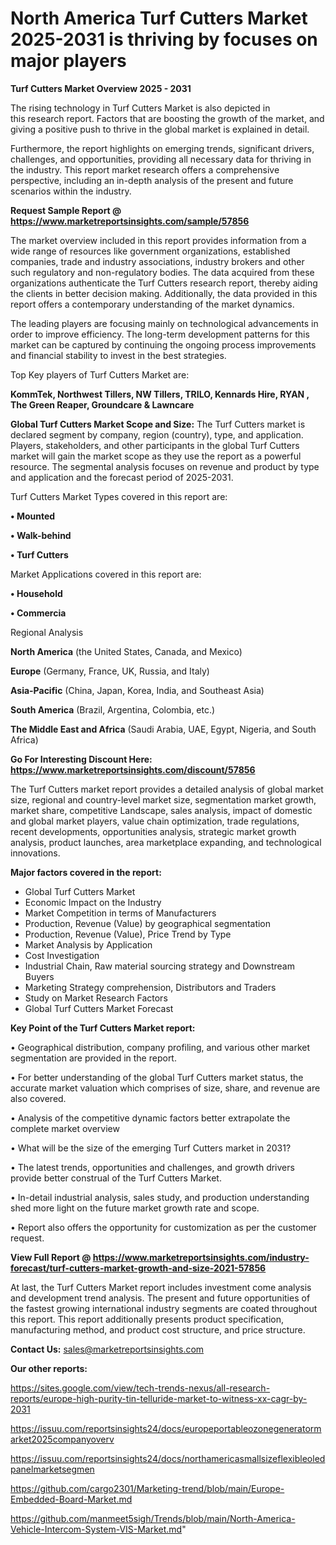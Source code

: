 # North America Turf Cutters Market 2025-2031 is thriving by focuses on major players

<Strong> Turf Cutters Market Overview 2025 - 2031</strong>

The rising technology in Turf Cutters Market is also depicted in this research report. Factors that are boosting the growth of the market, and giving a positive push to thrive in the global market is explained in detail.

Furthermore, the report highlights on emerging trends, significant drivers, challenges, and opportunities, providing all necessary data for thriving in the industry. This report market research offers a comprehensive perspective, including an in-depth analysis of the present and future scenarios within the industry.

<strong>Request Sample Report @ <a href=https://www.marketreportsinsights.com/sample/57856>https://www.marketreportsinsights.com/sample/57856</a></strong>

The market overview included in this report provides information from a wide range of resources like government organizations, established companies, trade and industry associations, industry brokers and other such regulatory and non-regulatory bodies. The data acquired from these organizations authenticate the Turf Cutters research report, thereby aiding the clients in better decision making. Additionally, the data provided in this report offers a contemporary understanding of the market dynamics.

The leading players are focusing mainly on technological advancements in order to improve efficiency. The long-term development patterns for this market can be captured by continuing the ongoing process improvements and financial stability to invest in the best strategies.

Top Key players of Turf Cutters Market are:

<strong>KommTek, Northwest Tillers, NW Tillers, TRILO, Kennards Hire, RYAN , The Green Reaper, Groundcare & Lawncare</strong>

<strong><b>Global Turf Cutters Market Scope and Size:</b></strong>
The Turf Cutters market is declared segment by company, region (country), type, and application. Players, stakeholders, and other participants in the global Turf Cutters market will gain the market scope as they use the report as a powerful resource. The segmental analysis focuses on revenue and product by type and application and the forecast period of 2025-2031.

Turf Cutters Market Types covered in this report are:

<strong>• Mounted

• Walk-behind

• Turf Cutters</strong>

Market Applications covered in this report are:

<strong>• Household

• Commercia</strong> 

Regional Analysis

<strong>North America</strong> (the United States, Canada, and Mexico)

<strong>Europe</strong> (Germany, France, UK, Russia, and Italy)

<strong>Asia-Pacific</strong> (China, Japan, Korea, India, and Southeast Asia)

<strong>South America</strong> (Brazil, Argentina, Colombia, etc.)

<strong>The Middle East and Africa</strong> (Saudi Arabia, UAE, Egypt, Nigeria, and South Africa)

<strong>Go For Interesting Discount Here: <a href=https://www.marketreportsinsights.com/discount/57856>https://www.marketreportsinsights.com/discount/57856</a></strong>

The Turf Cutters market report provides a detailed analysis of global market size, regional and country-level market size, segmentation market growth, market share, competitive Landscape, sales analysis, impact of domestic and global market players, value chain optimization, trade regulations, recent developments, opportunities analysis, strategic market growth analysis, product launches, area marketplace expanding, and technological innovations.

<strong><b>Major factors covered in the report:</b></strong>
<ul>
  <li>Global Turf Cutters Market </li>
  <li>Economic Impact on the Industry</li>
  <li>Market Competition in terms of Manufacturers</li>
  <li>Production, Revenue (Value) by geographical segmentation</li>
  <li>Production, Revenue (Value), Price Trend by Type</li>
  <li>Market Analysis by Application</li>
  <li>Cost Investigation</li>
  <li>Industrial Chain, Raw material sourcing strategy and Downstream Buyers</li>
  <li>Marketing Strategy comprehension, Distributors and Traders</li>
  <li>Study on Market Research Factors</li>
  <li>Global Turf Cutters Market Forecast</li>
</ul>

<strong><b>Key Point of the Turf Cutters Market report:</b></strong>

• Geographical distribution, company profiling, and various other market segmentation are provided in the report.

• For better understanding of the global Turf Cutters market status, the accurate market valuation which comprises of size, share, and revenue are also covered.

• Analysis of the competitive dynamic factors better extrapolate the complete market overview

• What will be the size of the emerging Turf Cutters market in 2031?

• The latest trends, opportunities and challenges, and growth drivers provide better construal of the Turf Cutters Market.

• In-detail industrial analysis, sales study, and production understanding shed more light on the future market growth rate and scope.

• Report also offers the opportunity for customization as per the customer request.

<strong><b>View Full Report @ <a href=https://www.marketreportsinsights.com/industry-forecast/turf-cutters-market-growth-and-size-2021-57856>https://www.marketreportsinsights.com/industry-forecast/turf-cutters-market-growth-and-size-2021-57856</a></b></strong>


At last, the Turf Cutters Market report includes investment come analysis and development trend analysis. The present and future opportunities of the fastest growing international industry segments are coated throughout this report. This report additionally presents product specification, manufacturing method, and product cost structure, and price structure.

<strong>Contact Us:</strong>
sales@marketreportsinsights.com

<strong>Our other reports:</strong>

<a href=https://sites.google.com/view/tech-trends-nexus/all-research-reports/europe-high-purity-tin-telluride-market-to-witness-xx-cagr-by-2031>https://sites.google.com/view/tech-trends-nexus/all-research-reports/europe-high-purity-tin-telluride-market-to-witness-xx-cagr-by-2031</a>

<a href=https://issuu.com/reportsinsights24/docs/europeportableozonegeneratormarket2025companyoverv>https://issuu.com/reportsinsights24/docs/europeportableozonegeneratormarket2025companyoverv</a>

<a href=https://issuu.com/reportsinsights24/docs/northamericasmallsizeflexibleoledpanelmarketsegmen>https://issuu.com/reportsinsights24/docs/northamericasmallsizeflexibleoledpanelmarketsegmen</a>

<a href=https://github.com/cargo2301/Marketing-trend/blob/main/Europe-Embedded-Board-Market.md>https://github.com/cargo2301/Marketing-trend/blob/main/Europe-Embedded-Board-Market.md</a>

<a href=https://github.com/manmeet5sigh/Trends/blob/main/North-America-Vehicle-Intercom-System-VIS-Market.md>https://github.com/manmeet5sigh/Trends/blob/main/North-America-Vehicle-Intercom-System-VIS-Market.md</a>"
